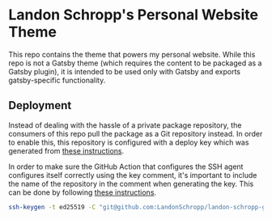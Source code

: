 # Landon Schropp's Personal Website Theme

This repo contains the theme that powers my personal website. While this repo is not a Gatsby theme
(which requires the content to be packaged as a Gatsby plugin), it is intended to be used only with
Gatsby and exports gatsby-specific functionality.

## Deployment

Instead of dealing with the hassle of a private package repository, the consumers of this repo pull
the package as a Git repository instead. In order to enable this, this repository is configured with
a deploy key which was generated from [these instructions](https://bit.ly/3KBnaYX).

In order to make sure the GitHub Action that configures the SSH agent configures itself correctly
using the key comment, it's important to include the name of the repository in the comment when
generating the key. This can be done by following [these instructions](https://bit.ly/3rBi86h).

``` bash
ssh-keygen -t ed25519 -C "git@github.com:LandonSchropp/landon-schropp-gatsby-theme.git"
```
